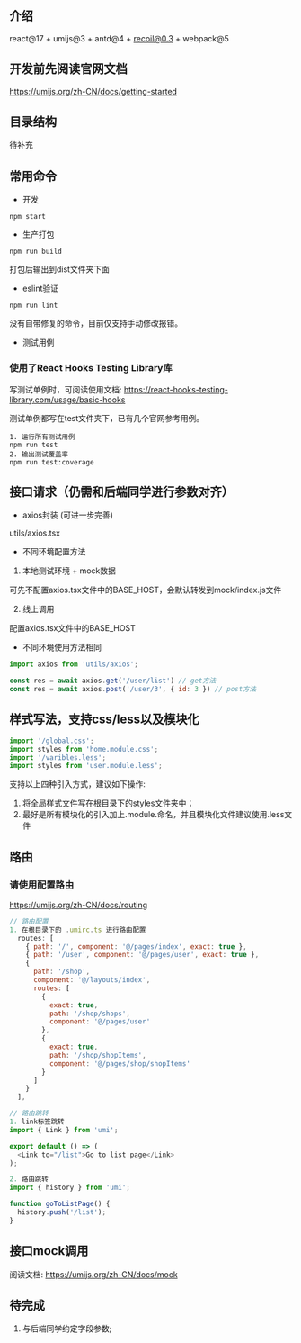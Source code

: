 ## 介绍
react@17 + umijs@3 + antd@4 + recoil@0.3 + webpack@5 

## 开发前先阅读官网文档
https://umijs.org/zh-CN/docs/getting-started

## 目录结构
待补充

## 常用命令
* 开发

`
npm start
`
* 生产打包

`
npm run build
`

打包后输出到dist文件夹下面

* eslint验证

`
npm run lint
`

没有自带修复的命令，目前仅支持手动修改报错。

* 测试用例

### 使用了React Hooks Testing Library库
写测试单例时，可阅读使用文档: https://react-hooks-testing-library.com/usage/basic-hooks

测试单例都写在test文件夹下，已有几个官网参考用例。

```
1. 运行所有测试用例
npm run test
2. 输出测试覆盖率
npm run test:coverage

```

## 接口请求（仍需和后端同学进行参数对齐）
* axios封装 (可进一步完善)

utils/axios.tsx

* 不同环境配置方法

1. 本地测试环境 + mock数据 

可先不配置axios.tsx文件中的BASE_HOST，会默认转发到mock/index.js文件

2. 线上调用

配置axios.tsx文件中的BASE_HOST

* 不同环境使用方法相同
```javascript
import axios from 'utils/axios';

const res = await axios.get('/user/list') // get方法
const res = await axios.post('/user/3', { id: 3 }) // post方法
```

## 样式写法，支持css/less以及模块化

```javascript
import '/global.css';
import styles from 'home.module.css';
import '/varibles.less';
import styles from 'user.module.less';
```

支持以上四种引入方式，建议如下操作:
1. 将全局样式文件写在根目录下的styles文件夹中；
2. 最好是所有模块化的引入加上.module.命名，并且模块化文件建议使用.less文件

## 路由

###  请使用配置路由

https://umijs.org/zh-CN/docs/routing
```javascript
// 路由配置
1. 在根目录下的 .umirc.ts 进行路由配置
  routes: [
    { path: '/', component: '@/pages/index', exact: true },
    { path: '/user', component: '@/pages/user', exact: true },
    {
      path: '/shop',
      component: '@/layouts/index',
      routes: [
        {
          exact: true,
          path: '/shop/shops',
          component: '@/pages/user'
        },
        {
          exact: true,
          path: '/shop/shopItems',
          component: '@/pages/shop/shopItems'
        }
      ]
    }  
  ],

// 路由跳转
1. link标签跳转
import { Link } from 'umi';

export default () => (
  <Link to="/list">Go to list page</Link>
);

2. 路由跳转
import { history } from 'umi';

function goToListPage() {
  history.push('/list');
}
```

## 接口mock调用

阅读文档:
https://umijs.org/zh-CN/docs/mock

## 待完成
1. 与后端同学约定字段参数;